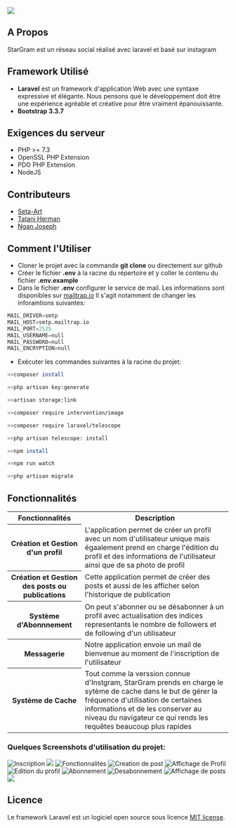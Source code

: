
![](https://github.com/Seta-art/StarGram/blob/master/Screenschots/Logo.PNG)
## A Propos
StarGram est un réseau social réalisé avec laravel et basé sur instagram

## Framework Utilisé 

* **Laravel**
est un framework d'application Web avec une syntaxe expressive et élégante. Nous pensons que le développement doit être une expérience agréable et créative pour être vraiment épanouissante.
* **Bootstrap 3.3.7**

## Exigences du serveur
* PHP >= 7.3
* OpenSSL PHP Extension
* PDO PHP Extension
* NodeJS

## Contributeurs
* [Seta-Art](https://github.com/Seta-art)
* [Tatani Herman](https://github.com/Tatani-Herman)
* [Ngan Joseph](https://github.com/ngan-joseph)

## Comment l'Utiliser
* Cloner le projet avec la commande **git clone** ou directement sur github
* Créer le fichier **.env** à la racine du répertoire et y coller le contenu du fichier **.env.example**
*  Dans le fichier **.env** configurer le service de mail. Les informations sont disponibles sur [mailtrap.io](https://mailtrap.io)
Il s'agit notamment de changer les inforamtions suivantes:
```python
MAIL_DRIVER=smtp
MAIL_HOST=smtp.mailtrap.io
MAIL_PORT=2525
MAIL_USERNAME=null
MAIL_PASSWORD=null
MAIL_ENCRYPTION=null
```
* Exécuter les commandes suivantes à la racine du projet:  
```bash  
>>composer install

>>php artisan key:generate 

>>artisan storage:link

>>composer require intervention/image

>>composer require laravel/telescope

>>php artisan telescope: install

>>npm install

>>npm run watch 

>>php artisan migrate
``` 
## Fonctionnalités
<table>
    <tr>
        <th>Fonctionnalités</th>
        <th> Description</th>
    </tr>
    <tr>
        <th>Création et Gestion d'un profil</th>
        <td> L'application permet de créer un profil avec un nom d'utilisateur unique mais égaalement prend en charge l'édition du profil et des informations de l'utilisateur ainsi que de sa photo de profil</td>
    </tr>
    <tr>
        <th>Création et Gestion des  posts ou publications</th>
        <td> Cette application permet de créer des posts et aussi de les afficher selon l'historique de publication</td>
    </tr>
    <tr>
        <th>Système d'Abonnnement</th>
        <td> On peut s'abonner ou se désabonner à un profil avec actualisation des indices representants le nombre de followers et de following d'un utilisateur</td>
    </tr>
    <tr>
        <th>Messagerie</th>
        <td> Notre application envoie un mail de bienvenue au moment de l'inscription de l'utilisateur</td>
    </tr>
    <tr>
        <th>Système de Cache</th>
        <td> Tout comme la verssion connue d'Instgram, StarGram prends en charge le sytème de cache dans le but de gérer la fréquence d'utilisation de certaines informations et de les conserver au niveau du navigateur ce qui rends les requêtes beaucoup plus rapides</td>
    </tr>
   </table>

### Quelques Screenshots d'utilisation du projet:
![Inscription](https://github.com/Seta-art/StarGram/blob/master/Screenschots/1.PNG)
![](https://github.com/Seta-art/StarGram/blob/master/Screenschots/2PNG)
![Fonctionnalités](https://github.com/Seta-art/StarGram/blob/master/Screenschots/3.PNG)
![Creation de post](https://github.com/Seta-art/StarGram/blob/master/Screenschots/4.PNG)
![Affichage de Profil](https://github.com/Seta-art/StarGram/blob/master/Screenschots/5.PNG)
![Edition du profil](https://github.com/Seta-art/StarGram/blob/master/Screenschots/6.PNG)
![Abonnement](https://github.com/Seta-art/StarGram/blob/master/Screenschots/7.PNG)
![Desabonnement](https://github.com/Seta-art/StarGram/blob/master/Screenschots/8.PNG)
![Affichage de posts](https://github.com/Seta-art/StarGram/blob/master/Screenschots/9.PNG)
![](https://github.com/Seta-art/StarGram/blob/master/Screenschots/10.PNG)
## Licence
Le framework Laravel est un logiciel open source sous licence [MIT license](https://opensource.org/licenses/MIT).
